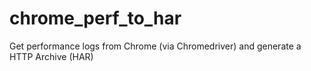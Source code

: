 # chrome_perf_to_har
Get performance logs from Chrome (via Chromedriver) and generate a HTTP Archive (HAR)
